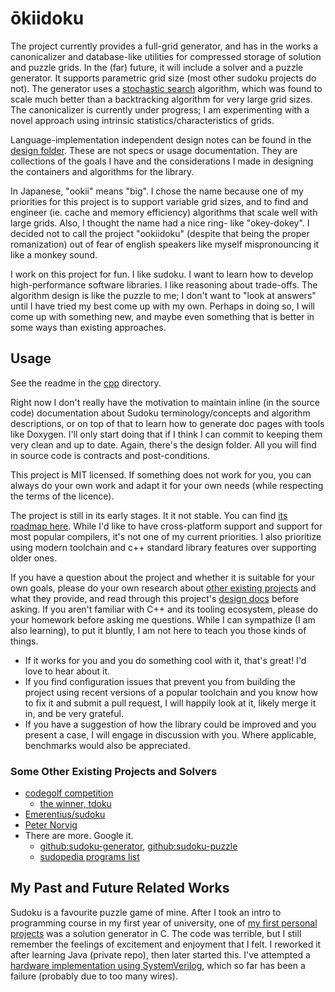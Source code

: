 # ōkiidoku

The project currently provides a full-grid generator, and has in the works a canonicalizer and database-like utilities for compressed storage of solution and puzzle grids. In the (far) future, it will include a solver and a puzzle generator. It supports parametric grid size (most other sudoku projects do not). The generator uses a [stochastic search](https://en.wikipedia.org/wiki/Sudoku_solving_algorithms#Stochastic_search_/_optimization_methods) algorithm, which was found to scale much better than a backtracking algorithm for very large grid sizes. The canonicalizer is currently under progress; I am experimenting with a novel approach using intrinsic statistics/characteristics of grids.

Language-implementation independent design notes can be found in the [design folder](./writings/design/). These are not specs or usage documentation. They are collections of the goals I have and the considerations I made in designing the containers and algorithms for the library.

In Japanese, "ookii" means "big". I chose the name because one of my priorities for this project is to support variable grid sizes, and to find and engineer (ie. cache and memory efficiency) algorithms that scale well with large grids. Also, I thought the name had a nice ring- like "okey-dokey". I decided not to call the project "ookiidoku" (despite that being the proper romanization) out of fear of english speakers like myself mispronouncing it like a monkey sound.

I work on this project for fun. I like sudoku. I want to learn how to develop high-performance software libraries. I like reasoning about trade-offs. The algorithm design is like the puzzle to me; I don't want to "look at answers" until I have tried my best come up with my own. Perhaps in doing so, I will come up with something new, and maybe even something that is better in some ways than existing approaches.

## Usage

See the readme in the [cpp](./cpp/readme.md) directory.

Right now I don't really have the motivation to maintain inline (in the source code) documentation about Sudoku terminology/concepts and algorithm descriptions, or on top of that to learn how to generate doc pages with tools like Doxygen. I'll only start doing that if I think I can commit to keeping them very clean and up to date. Again, there's the design folder. All you will find in source code is contracts and post-conditions.

This project is MIT licensed. If something does not work for you, you can always do your own work and adapt it for your own needs (while respecting the terms of the licence).

The project is still in its early stages. It it not stable. You can find [its roadmap here](./cpp/TODO.md). While I'd like to have cross-platform support and support for most popular compilers, it's not one of my current priorities. I also prioritize using modern toolchain and c++ standard library features over supporting older ones.

If you have a question about the project and whether it is suitable for your own goals, please do your own research about [other existing projects](#other-existing-projects-and-solvers) and what they provide, and read through this project's [design docs](./writings/design/) before asking. If you aren't familiar with C++ and its tooling ecosystem, please do your homework before asking me questions. While I can sympathize (I am also learning), to put it bluntly, I am not here to teach you those kinds of things.

- If it works for you and you do something cool with it, that's great! I'd love to hear about it.
- If you find configuration issues that prevent you from building the project using recent versions of a popular toolchain and you know how to fix it and submit a pull request, I will happily look at it, likely merge it in, and be very grateful.
- If you have a suggestion of how the library could be improved and you present a case, I will engage in discussion with you. Where applicable, benchmarks would also be appreciated.

### Some Other Existing Projects and Solvers

- [codegolf competition](https://codegolf.stackexchange.com/questions/190727/the-fastest-sudoku-solver)
  - [the winner, tdoku](https://t-dillon.github.io/tdoku/)
- [Emerentius/sudoku](https://github.com/Emerentius/sudoku)
- [Peter Norvig](https://norvig.com/sudoku.html)
- There are more. Google it.
  - [github:sudoku-generator](https://github.com/topics/sudoku-generator), [github:sudoku-puzzle](https://github.com/topics/sudoku-puzzle)
  - [sudopedia programs list](http://sudopedia.enjoysudoku.com/Sudoku_Programs.html)

## My Past and Future Related Works

Sudoku is a favourite puzzle game of mine. After I took an intro to programming course in my first year of university, one of [my first personal projects](https://github.com/david-fong/my-first-projects) was a solution generator in C. The code was terrible, but I still remember the feelings of excitement and enjoyment that I felt. I reworked it after learning Java (private repo), then later started this. I've attempted a [hardware implementation using SystemVerilog](https://github.com/david-fong/Sudoku-SV), which so far has been a failure (probably due to too many wires).
